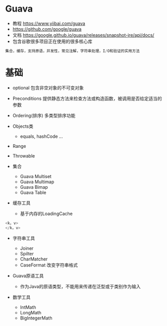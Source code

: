 # Guava

- 教程 https://www.yiibai.com/guava
- https://github.com/google/guava
- 文档 https://google.github.io/guava/releases/snapshot-jre/api/docs/
- 包含谷歌很多项目正在使用的很多核心库

```java
集合，缓存，支持原语，并发性，常见注解，字符串处理，I/O和验证的实用方法
```

# 基础

- optional 包含非空对象的不可变对象
- Preconditions 提供静态方法来检查方法或构造函数，被调用是否给定适当的参数
- Ordering(排序) 多类型排序功能
- Objects类

  - equals, hashCode ...

- Range

- Throwable

- 集合

  - Guava Multiset
  - Guava Multimap
  - Guava Bimap
  - Guava Table

- 缓存工具

  - 基于内存的LoadingCache

```java
<k，v>
</k，v>
```

- 字符串工具

  - Joiner
  - Spilter
  - CharMatcher
  - CaseFormat 改变字符串格式

- Guava原语工具

  - 作为Java的原语类型，不能用来传递在泛型或于类别作为输入

- 数学工具

  - IntMath
  - LongMath
  - BigIntegerMath
